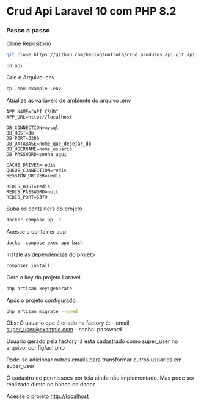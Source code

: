 
# Crud Api Laravel 10 com PHP 8.2

### Passo a passo
Clone Repositório
```sh
git clone https://github.com/heningtonfrota/crud_produtos_api.git api
```
```sh
cd api
```

Crie o Arquivo .env
```sh
cp .env.example .env
```

Atualize as variáveis de ambiente do arquivo .env
```dosini
APP_NAME="API CRUD"
APP_URL=http://localhost

DB_CONNECTION=mysql
DB_HOST=db
DB_PORT=3306
DB_DATABASE=nome_que_desejar_db
DB_USERNAME=nome_usuario
DB_PASSWORD=senha_aqui

CACHE_DRIVER=redis
QUEUE_CONNECTION=redis
SESSION_DRIVER=redis

REDIS_HOST=redis
REDIS_PASSWORD=null
REDIS_PORT=6379
```

Suba os containers do projeto
```sh
docker-compose up -d
```

Acesse o container app
```sh
docker-compose exec app bash
```

Instale as dependências do projeto
```sh
composer install
```

Gere a key do projeto Laravel
```sh
php artisan key:generate
```

Após o projeto configurado:
```sh
php artisan migrate --seed
```

Obs: O usuario que é criado na factory é: 
    - email: super_user@example.com
    - senha: password

Usuario gerado pela factory já esta cadastrado como super_user no arquivo: config/acl.php

Pode-se adicionar outros emails para transformar outros usuarios em super_user

O cadastro de permissoes por tela ainda não implementado. Mas pode ser realizado direto no banco de dados.

Acesse o projeto
[http://localhost](http://localhost)
